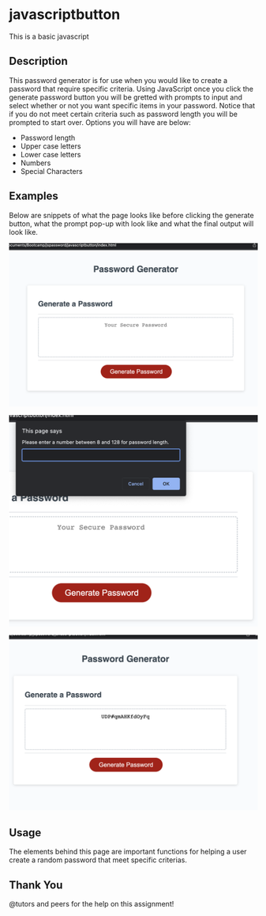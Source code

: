 # javascriptbutton
This is a basic javascript 

## Description
This password generator is for use when you would like to create a password that require specific criteria. Using JavaScript once you click the generate password button you will be gretted with prompts to input and select whether or not you want specific items in your password. Notice that if you do not meet certain criteria such as password length you will be prompted to start over. Options you will have are below:

- Password length
- Upper case letters 
- Lower case letters
- Numbers
- Special Characters

## Examples
Below are snippets of what the page looks like before clicking the generate button, what the prompt pop-up with look like and what the final output will look like.

![](./images/before_generated.png)

![](./images/user_selection.png)

![](./images/after_generated.png)

## Usage
The elements behind this page are important functions for helping a user create a random password that meet specific criterias. 

## Thank You

@tutors and peers for the help on this assignment! 
